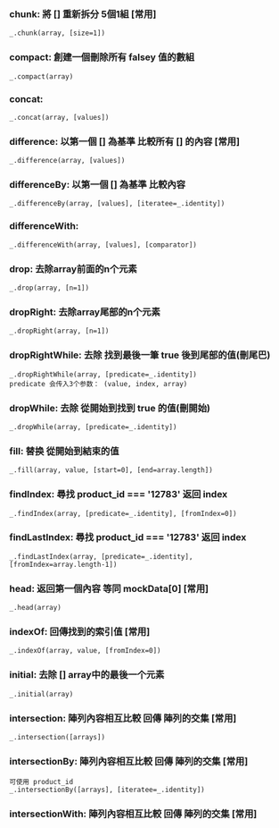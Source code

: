 ### chunk: 將 [] 重新拆分 5個1組 [常用]
```
_.chunk(array, [size=1])
```
### compact: 創建一個刪除所有 falsey 值的數組 
```
_.compact(array)
```
### concat:
 ```
 _.concat(array, [values])
 ```
 ### difference: 以第一個 [] 為基準 比較所有 [] 的內容 [常用]
 ```
 _.difference(array, [values])
 ```
 ### differenceBy: 以第一個 [] 為基準 比較內容
 ```
 _.differenceBy(array, [values], [iteratee=_.identity])
 ```
 ### differenceWith: 
 ```
 _.differenceWith(array, [values], [comparator])
 ```
 ### drop: 去除array前面的n个元素
 ```
 _.drop(array, [n=1])
 ```
 ### dropRight: 去除array尾部的n个元素
 ```
 _.dropRight(array, [n=1])
 ```
 ### dropRightWhile: 去除 找到最後一筆 true 後到尾部的值(刪尾巴)
 ```
 _.dropRightWhile(array, [predicate=_.identity]) 
 predicate 会传入3个参数： (value, index, array)
 ```
 ### dropWhile: 去除 從開始到找到 true 的值(刪開始)
 ```
 _.dropWhile(array, [predicate=_.identity])
 ```
 ### fill: 替换 從開始到結束的值
 ```
 _.fill(array, value, [start=0], [end=array.length])
 ```
 ### findIndex: 尋找 product_id === '12783' 返回 index
 ```
 _.findIndex(array, [predicate=_.identity], [fromIndex=0])
 ```
 ### findLastIndex: 尋找 product_id === '12783' 返回 index
 ```
 _.findLastIndex(array, [predicate=_.identity], [fromIndex=array.length-1])
 ```
 ### head: 返回第一個內容 等同  mockData[0] [常用]
 ```
 _.head(array)
 ```
 ### indexOf: 回傳找到的索引值 [常用]
 ```
 _.indexOf(array, value, [fromIndex=0])
 ```
 ### initial: 去除 [] array中的最後一个元素
 ```
 _.initial(array)
 ```
 ### intersection: 陣列內容相互比較 回傳 陣列的交集 [常用]
 ```
 _.intersection([arrays])
 ```
 ### intersectionBy: 陣列內容相互比較 回傳 陣列的交集 [常用]
 ```
 可使用 product_id
 _.intersectionBy([arrays], [iteratee=_.identity])

 ```
 ### intersectionWith: 陣列內容相互比較 回傳 陣列的交集 [常用]
 ```_.intersectionWith([arrays], [comparator])

 ```
 ###
 ```
 ```
 ###
 ```
 ```
 ###
 ```
 ```
 ###
 ```
 ```
 ###
 ```
 ```
 ###
 ```
 ```
 ###
 ```
 ```
 ###
 ```
 ```
 ###
 ```
 ```
 ###
 ```
 ```